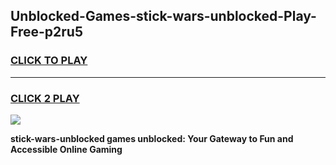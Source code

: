 
## Unblocked-Games-stick-wars-unblocked-Play-Free-p2ru5
<h3>
<a href="https://premium76.site?title=stick-wars-unblocked&ref=20M">CLICK TO PLAY</a></h3>
<hr>

<h3>
<a href="https://premium76.site?title=stick-wars-unblocked&ref=20M">CLICK 2 PLAY</a>
  
</h3>

<a href="https://premium76.site?title=stick-wars-unblocked&ref=19M"><img src="https://clearcache.store/games.png"></a>


**stick-wars-unblocked games unblocked: Your Gateway to Fun and Accessible Online Gaming**
